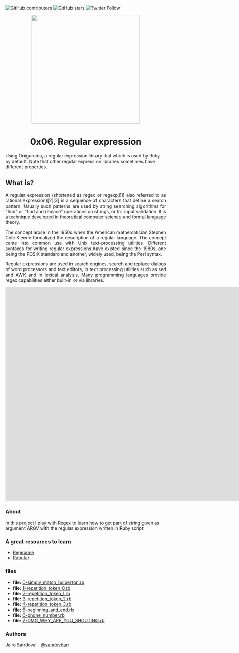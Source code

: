 ![GitHub contributors](https://img.shields.io/github/contributors/sandovbarr/AirBnB_clone?color=success)
![GitHub stars](https://img.shields.io/github/stars/sandovbarr/AirBnB_clone?color=red)
![Twitter Follow](https://img.shields.io/twitter/follow/elhumanimal?style=social)


<p align="center">
<img width="340" src="https://www.educative.io/api/edpresso/shot/5565293067763712/image/5291214561607680">

<h1 align="center">0x06. Regular expression</h1>
Using Oniguruma, a regular expression library that which is used by Ruby by default. Note that other regular expression libraries sometimes have different properties.
</p>

## What is? 
<p align="justify">
A regular expression (shortened as regex or regexp;[1] also referred to as rational expression)[2][3] is a sequence of characters that define a search pattern. Usually such patterns are used by string searching algorithms for "find" or "find and replace" operations on strings, or for input validation. It is a technique developed in theoretical computer science and formal language theory.
</p>

<p align="justify">
The concept arose in the 1950s when the American mathematician Stephen Cole Kleene formalized the description of a regular language. The concept came into common use with Unix text-processing utilities. Different syntaxes for writing regular expressions have existed since the 1980s, one being the POSIX standard and another, widely used, being the Perl syntax.
</p>

<p align="justify">
Regular expressions are used in search engines, search and replace dialogs of word processors and text editors, in text processing utilities such as sed and AWK and in lexical analysis. Many programming languages provide regex capabilities either built-in or via libraries.
</p>

<iframe width="1688" height="669" src="https://www.youtube.com/embed/528Jc3q86F8" frameborder="0" allow="accelerometer; autoplay; encrypted-media; gyroscope; picture-in-picture" allowfullscreen></iframe>

### About
In this project I play with Regex to learn how to get part of string given as argument ARGV with the regular expression written in Ruby script

### A great resources to learn
- [Regexone](https://regexone.com/lesson/line_beginning_end)
- [Rubular](https://rubular.com/)

### files

- **file:** [0-simply_match_holberton.rb](./0-simply_match_holberton.rb)
- **file:** [1-repetition_token_0.rb](./1-repetition_token_0.rb)
- **file:** [2-repetition_token_1.rb](./2-repetition_token_1.rb)
- **file:** [3-repetition_token_2.rb](./3-repetition_token_2.rb)
- **file:** [4-repetition_token_3.rb](./4-repetition_token_3.rb)
- **file:** [5-beginning_and_end.rb](./5-beginning_and_end.rb)
- **file:** [6-phone_number.rb](./6-phone_number.rb)
- **file:** [7-OMG_WHY_ARE_YOU_SHOUTING.rb](./7-OMG_WHY_ARE_YOU_SHOUTING.rb)


### Authors

Jairo Sandoval - [@sandovbarr](https://github.com/sandovbarr)<br>